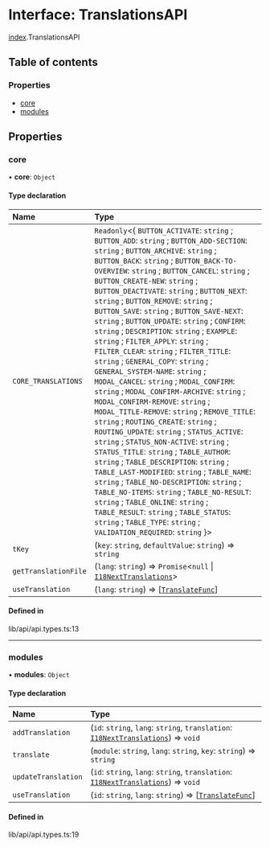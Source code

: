 # Interface: TranslationsAPI

[index](../wiki/index).TranslationsAPI

## Table of contents

### Properties

- [core](../wiki/index.TranslationsAPI#core-1)
- [modules](../wiki/index.TranslationsAPI#modules-1)

## Properties

### core

• **core**: `Object`

#### Type declaration

| Name | Type |
| :------ | :------ |
| `CORE_TRANSLATIONS` | `Readonly`<{ `BUTTON_ACTIVATE`: `string` ; `BUTTON_ADD`: `string` ; `BUTTON_ADD-SECTION`: `string` ; `BUTTON_ARCHIVE`: `string` ; `BUTTON_BACK`: `string` ; `BUTTON_BACK-TO-OVERVIEW`: `string` ; `BUTTON_CANCEL`: `string` ; `BUTTON_CREATE-NEW`: `string` ; `BUTTON_DEACTIVATE`: `string` ; `BUTTON_NEXT`: `string` ; `BUTTON_REMOVE`: `string` ; `BUTTON_SAVE`: `string` ; `BUTTON_SAVE-NEXT`: `string` ; `BUTTON_UPDATE`: `string` ; `CONFIRM`: `string` ; `DESCRIPTION`: `string` ; `EXAMPLE`: `string` ; `FILTER_APPLY`: `string` ; `FILTER_CLEAR`: `string` ; `FILTER_TITLE`: `string` ; `GENERAL_COPY`: `string` ; `GENERAL_SYSTEM-NAME`: `string` ; `MODAL_CANCEL`: `string` ; `MODAL_CONFIRM`: `string` ; `MODAL_CONFIRM-ARCHIVE`: `string` ; `MODAL_CONFIRM-REMOVE`: `string` ; `MODAL_TITLE-REMOVE`: `string` ; `REMOVE_TITLE`: `string` ; `ROUTING_CREATE`: `string` ; `ROUTING_UPDATE`: `string` ; `STATUS_ACTIVE`: `string` ; `STATUS_NON-ACTIVE`: `string` ; `STATUS_TITLE`: `string` ; `TABLE_AUTHOR`: `string` ; `TABLE_DESCRIPTION`: `string` ; `TABLE_LAST-MODIFIED`: `string` ; `TABLE_NAME`: `string` ; `TABLE_NO-DESCRIPTION`: `string` ; `TABLE_NO-ITEMS`: `string` ; `TABLE_NO-RESULT`: `string` ; `TABLE_ONLINE`: `string` ; `TABLE_RESULT`: `string` ; `TABLE_STATUS`: `string` ; `TABLE_TYPE`: `string` ; `VALIDATION_REQUIRED`: `string`  }\> |
| `tKey` | (`key`: `string`, `defaultValue`: `string`) => `string` |
| `getTranslationFile` | (`lang`: `string`) => `Promise`<``null`` \| [`I18NextTranslations`](../wiki/index#i18nexttranslations-1)\> |
| `useTranslation` | (`lang`: `string`) => [[`TranslateFunc`](../wiki/index#translatefunc-1)] |

#### Defined in

lib/api/api.types.ts:13

___

### modules

• **modules**: `Object`

#### Type declaration

| Name | Type |
| :------ | :------ |
| `addTranslation` | (`id`: `string`, `lang`: `string`, `translation`: [`I18NextTranslations`](../wiki/index#i18nexttranslations-1)) => `void` |
| `translate` | (`module`: `string`, `lang`: `string`, `key`: `string`) => `string` |
| `updateTranslation` | (`id`: `string`, `lang`: `string`, `translation`: [`I18NextTranslations`](../wiki/index#i18nexttranslations-1)) => `void` |
| `useTranslation` | (`id`: `string`, `lang`: `string`) => [[`TranslateFunc`](../wiki/index#translatefunc-1)] |

#### Defined in

lib/api/api.types.ts:19

